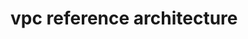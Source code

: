# vpc reference architecture


<!-- BEGINNING OF PRE-COMMIT-TERRAFORM DOCS HOOK -->
<!-- END OF PRE-COMMIT-TERRAFORM DOCS HOOK -->
